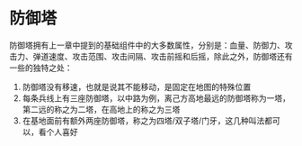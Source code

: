 # 防御塔
防御塔拥有上一章中提到的基础组件中的大多数属性，分别是：血量、防御力、攻击力、弹道速度、攻击范围、攻击间隔、攻击前摇和后摇，除此之外，防御塔还有一些的独特之处：
1. 防御塔没有移速，也就是说其不能移动，是固定在地图的特殊位置
2. 每条兵线上有三座防御塔，以中路为例，离己方高地最远的防御塔称为一塔，第二远的称之为二塔，在高地上的称之为三塔
3. 在基地面前有额外两座防御塔，称之为四塔/双子塔/门牙，这几种叫法都可以，看个人喜好